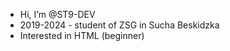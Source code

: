 - Hi, I’m @ST9-DEV
- 2019-2024 - student of ZSG in Sucha Beskidzka
- Interested in HTML (beginner)
<!---
STEZXE-DEV/STEZXE-DEV is a ✨ special ✨ repository because its `README.md` (this file) appears on your GitHub profile.
You can click the Preview link to take a look at your changes.
--->
